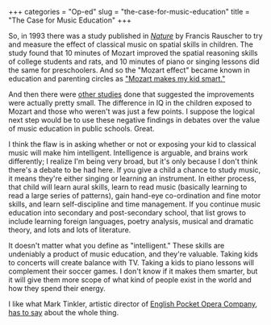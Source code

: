+++
categories = "Op-ed"
slug = "the-case-for-music-education"
title = "The Case for Music Education"
+++

So, in 1993 there was a study published in _[Nature](http://www.nature.com/nature/journal/v366/n6455/pdf/366520a0.pdf)_ by Francis Rauscher to try and measure the effect of classical music on spatial skills in children. The study found that 10 minutes of Mozart improved the spatial reasoning skills of college students and rats, and 10 minutes of piano or singing lessons did the same for preschoolers. And so the "Mozart effect" became known in education and parenting circles as ["Mozart makes my kid smart."](http://www.theguardian.com/lifeandstyle/2014/jan/12/will-mozart-make-child-smarter-classical-music-iq)

And then there were [other studies](https://www.gsb.stanford.edu/sites/default/files/documents/BJSP,%20Mozart%20Effect.pdf) done that suggested the improvements were actually pretty small. The difference in IQ in the children exposed to Mozart and those who weren't was just a few points. I suppose the logical next step would be to use these negative findings in debates over the value of music education in public schools. Great.

I think the flaw is in asking whether or not or exposing your kid to classical music will make him intelligent. Intelligence is arguable, and brains work differently; I realize I'm being very broad, but it's only because I don't think there's a debate to be had here. If you give a child a chance to study music, it means they're either singing or learning an instrument. In either process, that child will learn aural skills, learn to read music (basically learning to read a large series of patterns), gain hand-eye co-ordination and fine motor skills, and learn self-discipline and time management. If you continue music education into secondary and post-secondary school, that list grows to include learning foreign languages, poetry analysis, musical and dramatic theory, and lots and lots of literature.

It doesn't matter what you define as "intelligent." These skills are undeniably a product of music education, and they're valuable. Taking kids to concerts will create balance with TV. Taking a kids to piano lessons will complement their soccer games. I don't know if it makes them smarter, but it will give them more scope of what kind of people exist in the world and how they spend their energy.

I like what Mark Tinkler, artistic director of [English Pocket Opera Company](http://www.epoc.co/), [has to say](http://www.theguardian.com/culture-professionals-network/culture-professionals-blog/2014/jan/14/arts-mark-tinkler-english-pocket-opera) about the whole thing.
